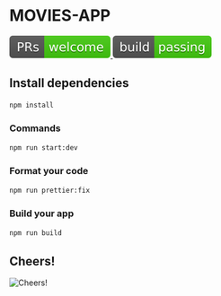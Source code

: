 <h1>MOVIES-APP</h1>

<p align="left">
  <a href="./CONTRIBUTING.md">
    <img src="medias/PRs-welcome-brightgreen.svg?style=flat"/>
  </a>
    <a href="#"><img src="medias/build-passing.svg"/></a>
</p>

## Install dependencies
```sh
npm install
```

### Commands

```sh
npm run start:dev
```

### Format your code

```sh
npm run prettier:fix
```

### Build your app

```sh
npm run build
```

## Cheers!
![Cheers!](https://github.githubassets.com/images/icons/emoji/unicode/1f37b.png "Cheers!")